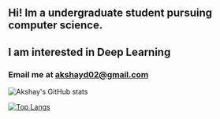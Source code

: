 
<!---
Akshay-Dongare/Akshay-Dongare is a ✨ special ✨ repository because its `README.md` (this file) appears on your GitHub profile.
You can click the Preview link to take a look at your changes.
--->

## Hi! Im a undergraduate student pursuing computer science.
## I am interested in Deep Learning 

### Email me at akshayd02@gmail.com

![Akshay's GitHub stats](https://github-readme-stats.vercel.app/api?username=Akshay-Dongare&show_icons=true&theme=chartreuse-dark)

[![Top Langs](https://github-readme-stats.vercel.app/api/top-langs/?username=Akshay-Dongare&theme=chartreuse-dark&langs_count=8)](https://github.com/Akshay-Dongare/github-readme-stats)
